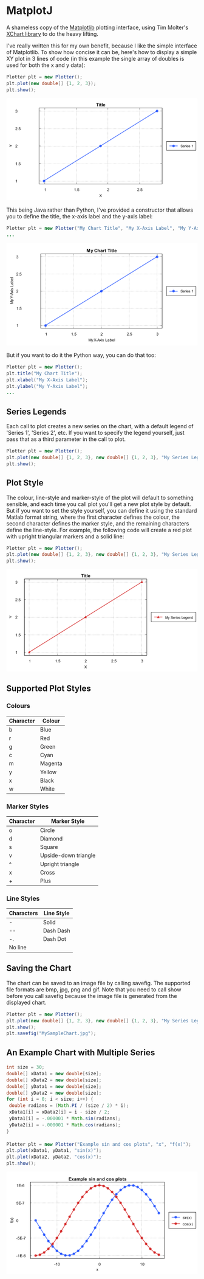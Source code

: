 # MatplotJ

A shameless copy of the [Matplotlib](https://matplotlib.org/users/pyplot_tutorial.html) plotting interface, using Tim Molter's [XChart library](https://knowm.org/open-source/xchart) to do the heavy lifting.

I've really written this for my own benefit, because I like the simple interface of Matplotlib. To show how concise it can be, here's how to display a simple XY plot in 3 lines of code (in this example the single array of doubles is used for both the x and y data): 

```java
Plotter plt = new Plotter();
plt.plot(new double[] {1, 2, 3});
plt.show();
```

![Example 1](/images/MatplotJ_Example1.png)

This being Java rather than Python, I've provided a constructor that allows you to define the title, the x-axis label and the y-axis label:

```java
Plotter plt = new Plotter("My Chart Title", "My X-Axis Label", "My Y-Axis Label");
...
```

![Example 2](/images/MatplotJ_Example2.png)
 
But if you want to do it the Python way, you can do that too:

```java 
Plotter plt = new Plotter();
plt.title("My Chart Title");
plt.xlabel("My X-Axis Label");
plt.ylabel("My Y-Axis Label");
...
```
 
## Series Legends

Each call to plot creates a new series on the chart, with a default legend of 'Series 1', 'Series 2', etc. If you want to specify the legend yourself, just pass that as a third parameter in the call to plot.

```java
Plotter plt = new Plotter();
plt.plot(new double[] {1, 2, 3}, new double[] {1, 2, 3}, "My Series Legend");
plt.show();
```
 
## Plot Style

The colour, line-style and marker-style of the plot will default to something sensible, and each time you call plot you'll get a new plot style by default. But if you want to set the style yourself, you can define it using the standard Matlab format string, where the first character defines the colour, the second character defines the marker style, and the remaining characters define the line-style. For example, the following code will create a red plot with upright triangular markers and a solid line:

```java
Plotter plt = new Plotter();
plt.plot(new double[] {1, 2, 3}, new double[] {1, 2, 3}, "My Series Legend", "r^-");
plt.show();
``` 

![Example 3](/images/MatplotJ_Example3.png)

## Supported Plot Styles
 
### Colours

Character|Colour 
---------|------
b|Blue
r|Red
g|Green
c|Cyan
m|Magenta
y|Yellow
x|Black
w|White

### Marker Styles

Character|Marker Style
---------|------------
o|Circle
d|Diamond
s|Square
v|Upside-down triangle
^|Upright triangle
x|Cross
+|Plus

### Line Styles

Characters|Line Style
----------|----------
-|Solid
--|Dash Dash
-.|Dash Dot
 |No line

## Saving the Chart

The chart can be saved to an image file by calling savefig. The supported file formats are bmp, jpg, png and gif. Note that you need to call show before you call savefig because the image file is generated from the displayed chart.

```java 
Plotter plt = new Plotter();
plt.plot(new double[] {1, 2, 3}, new double[] {1, 2, 3}, "My Series Legend", "r^-");
plt.show();
plt.savefig("MySampleChart.jpg");
``` 
 
## An Example Chart with Multiple Series

```java
int size = 30;
double[] xData1 = new double[size];
double[] xData2 = new double[size];
double[] yData1 = new double[size];
double[] yData2 = new double[size]; 
for (int i = 0; i < size; i++) {
 double radians = (Math.PI / (size / 2) * i);
 xData1[i] = xData2[i] = i - size / 2;
 yData1[i] = -.000001 * Math.sin(radians);
 yData2[i] = -.000001 * Math.cos(radians);
}
   
Plotter plt = new Plotter("Example sin and cos plots", "x", "f(x)");
plt.plot(xData1, yData1, "sin(x)");
plt.plot(xData2, yData2, "cos(x)");
plt.show();
```

![Example 4](/images/MatplotJ_Example4.png)

 